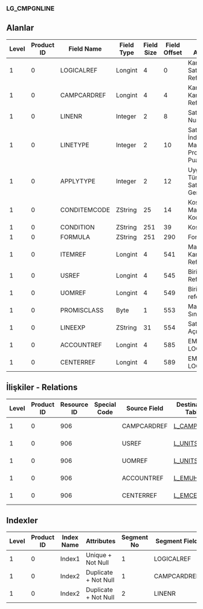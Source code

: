 ### LG_CMPGNLINE

## Alanlar

**Level**|**Product ID**|**Field Name**|**Field Type**|**Field Size**|**Field Offset**|**Türkçe Açıklama**|**Expression**
-----|-----|-----|-----|-----|-----|-----|-----
1|0|LOGICALREF|Longint|4|0|Kampanya Satırı Logical Ref.|Capaign Line Logical Reference
1|0|CAMPCARDREF|Longint|4|4|Kampanya Kartı Referansı|Campaign Card Reference
1|0|LINENR|Integer|2|8|Satır Numarası|Line Number
1|0|LINETYPE|Integer|2|10|Satır Tipi ;1 İndirim;2 Masraf;3 Promosyon;4 Puan|Line Type ;1 İndirim;2 Masraf;3 Promosyon;4 Puan
1|0|APPLYTYPE|Integer|2|12|Uygulama Türü ; 0 Satıra; 1 Genele|Application Type ;0 Satıra;1 Genele
1|0|CONDITEMCODE|ZString|25|14|Koşul Malzeme Kodu|Condition Item Code
1|0|CONDITION|ZString|251|39|Koşul|Condition
1|0|FORMULA|ZString|251|290|Formül|Formula
1|0|ITEMREF|Longint|4|541|Malzeme Kartı Referansı|Item Card Reference
1|0|USREF|Longint|4|545|Birim Seti Referansı|Unit Set Reference
1|0|UOMREF|Longint|4|549|Birim referansı|Unit Reference
1|0|PROMISCLASS|Byte|1|553|Malzeme Sınıfı|Is Material Class
1|0|LINEEXP|ZString|31|554|Satır Açıklaması|Line Description
1|0|ACCOUNTREF|Longint|4|585|EMUHACC LOGICALREF|EMUHACC LOGICALREF
1|0|CENTERREF|Longint|4|589|EMCENTER LOGICALREF|EMCENTER LOGICALREF

## İlişkiler - Relations

**Level**|**Product ID**|**Resource ID**|**Special Code**|**Source Field**|**Destination Table**|**Destination Field**|**Relation Type**|**Extra Condition**
-----|-----|-----|-----|-----|-----|-----|-----|-----
1|0|906||CAMPCARDREF|[L_CAMPAIGN](../LG_CAMPAIGN "L_CAMPAIGN")|LOGICALREF|one-to-one|
1|0|906||USREF|[L_UNITSETF](../LG_UNITSETF "L_UNITSETF")|LOGICALREF|one-to-one|
1|0|906||UOMREF|[L_UNITSETL](../LG_UNITSETL "L_UNITSETL")|LOGICALREF|one-to-one|
1|0|906||ACCOUNTREF|[L_EMUHACC](../LG_EMUHACC "L_EMUHACC")|LOGICALREF|one-to-one|
1|0|906||CENTERREF|[L_EMCENTER](../LG_EMCENTER "L_EMCENTER")|LOGICALREF|one-to-one|

## Indexler

**Level**|**Product ID**|**Index Name**|**Attributes**|**Segment No**|**Segment Field**|**Sense**
-----|-----|-----|-----|-----|-----|-----
1|0|Index1|Unique + Not Null|1|LOGICALREF|Ascending
1|0|Index2|Duplicate + Not Null|1|CAMPCARDREF|Ascending
1|0|Index2|Duplicate + Not Null|2|LINENR|Ascending
